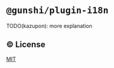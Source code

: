 # `@gunshi/plugin-i18n`

TODO(kazupon): more explanation

## ©️ License

[MIT](http://opensource.org/licenses/MIT)
